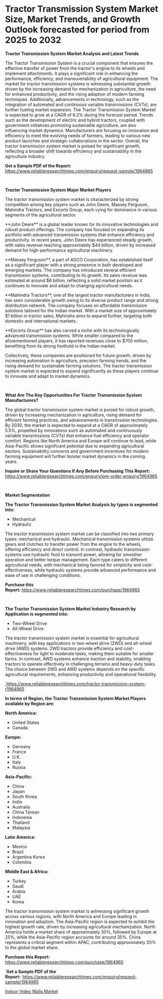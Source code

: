 <p><h1>Tractor Transmission System Market Size, Market Trends, and Growth Outlook forecasted for period from 2025 to 2032</h1></p><p><strong>Tractor Transmission System Market Analysis and Latest Trends</strong></p>
<p><p>The Tractor Transmission System is a crucial component that ensures the effective transfer of power from the tractor's engine to its wheels and implement attachments. It plays a significant role in enhancing the performance, efficiency, and maneuverability of agricultural equipment. The market for tractor transmission systems is witnessing substantial growth driven by the increasing demand for mechanization in agriculture, the need for enhanced productivity, and the rising adoption of modern farming techniques. Additionally, advancements in technology, such as the integration of automated and continuous variable transmissions (CVTs), are further fueling market expansion. The Tractor Transmission System Market is expected to grow at a CAGR of 6.2% during the forecast period. Trends such as the development of electric and hybrid tractors, coupled with government initiatives promoting sustainable agriculture, are also influencing market dynamics. Manufacturers are focusing on innovation and efficiency to meet the evolving needs of farmers, leading to various new product launches and strategic collaborations in the sector. Overall, the tractor transmission system market is poised for significant growth, reflecting a broader shift towards efficiency and sustainability in the agriculture industry.</p></p>
<p><strong>Get a Sample PDF of the Report:&nbsp;</strong> <a href="https://www.reliableresearchtimes.com/enquiry/request-sample/1964965?utm_campaign=2627&utm_medium=2&utm_source=Github&utm_content=ia&utm_term=10042025&utm_id=tractor-transmission-system">https://www.reliableresearchtimes.com/enquiry/request-sample/1964965</a></p>
<p>&nbsp;</p>
<p><strong>Tractor Transmission System Major Market Players</strong></p>
<p><p>The tractor transmission system market is characterized by strong competition among key players such as John Deere, Massey Ferguson, Mahindra Tractors, and Escorts Group, each vying for dominance in various segments of the agricultural sector.</p><p>**John Deere** is a global leader known for its innovative technologies and robust product offerings. The company has focused on expanding its portfolio with advanced transmission systems that enhance efficiency and productivity. In recent years, John Deere has experienced steady growth, with sales revenue reaching approximately $44 billion, driven by increased demand for high-performance agricultural machinery.</p><p>**Massey Ferguson**, a part of AGCO Corporation, has established itself as a significant player with a strong presence in both developed and emerging markets. The company has introduced several efficient transmission systems, contributing to its growth. Its sales revenue was estimated at around $6 billion, reflecting a solid market position as it continues to innovate and adapt to changing agricultural needs.</p><p>**Mahindra Tractors**, one of the largest tractor manufacturers in India, has seen considerable growth owing to its diverse product range and strong distribution network. The company focuses on affordable transmission solutions tailored for the Indian market. With a market size of approximately $1 billion in tractor sales, Mahindra aims to expand further, targeting both domestic and international markets.</p><p>**Escorts Group** has also carved a niche with its technologically advanced transmission systems. While smaller compared to the aforementioned players, it has reported revenues close to $700 million, benefiting from its strong foothold in the Indian market.</p><p>Collectively, these companies are positioned for future growth, driven by increasing automation in agriculture, precision farming trends, and the rising demand for sustainable farming solutions. The tractor transmission system market is expected to expand significantly as these players continue to innovate and adapt to market dynamics.</p></p>
<p>&nbsp;</p>
<p><strong>What Are The Key Opportunities For Tractor Transmission System Manufacturers?</strong></p>
<p><p>The global tractor transmission system market is poised for robust growth, driven by increasing mechanization in agriculture, rising demand for efficient farming practices, and advancements in transmission technologies. By 2030, the market is expected to expand at a CAGR of approximately 5.5%, propelled by innovations such as automated and continuously variable transmissions (CVTs) that enhance fuel efficiency and operator comfort. Regions like North America and Europe will continue to lead, while Asia-Pacific shows significant potential due to expanding agricultural sectors. Sustainability concerns and government incentives for modern farming equipment will further bolster market dynamics in the coming years.</p></p>
<p><strong>Inquire or Share Your Questions If Any Before Purchasing This Report:</strong> <a href="https://www.reliableresearchtimes.com/enquiry/pre-order-enquiry/1964965?utm_campaign=2627&utm_medium=2&utm_source=Github&utm_content=ia&utm_term=10042025&utm_id=tractor-transmission-system">https://www.reliableresearchtimes.com/enquiry/pre-order-enquiry/1964965</a></p>
<p>&nbsp;</p>
<p><strong>Market Segmentation</strong></p>
<p><strong>The Tractor Transmission System Market Analysis by types is segmented into:</strong></p>
<p><ul><li>Mechanical</li><li>Hydraulic</li></ul></p>
<p><p>The tractor transmission system market can be classified into two primary types: mechanical and hydraulic. Mechanical transmission systems utilize gears and clutches to transfer power from the engine to the wheels, offering efficiency and direct control. In contrast, hydraulic transmission systems use hydraulic fluid to transmit power, allowing for smoother operation and better torque management. Each type caters to different agricultural needs, with mechanical being favored for simplicity and cost-effectiveness, while hydraulic systems provide advanced performance and ease of use in challenging conditions.</p></p>
<p><strong>Purchase this Report:&nbsp;</strong><a href="https://www.reliableresearchtimes.com/purchase/1964965?utm_campaign=2627&utm_medium=2&utm_source=Github&utm_content=ia&utm_term=10042025&utm_id=tractor-transmission-system">https://www.reliableresearchtimes.com/purchase/1964965</a></p>
<p>&nbsp;</p>
<p><strong>The Tractor Transmission System Market Industry Research by Application is segmented into:</strong></p>
<p><ul><li>Two-Wheel Drive</li><li>All-Wheel Drive</li></ul></p>
<p><p>The tractor transmission system market is essential for agricultural machinery, with key applications in two-wheel drive (2WD) and all-wheel drive (AWD) systems. 2WD tractors provide efficiency and cost-effectiveness for light to moderate tasks, making them suitable for smaller farms. In contrast, AWD systems enhance traction and stability, enabling tractors to operate effectively in challenging terrains and heavy-duty tasks. The choice between 2WD and AWD systems depends on the specific agricultural requirements, enhancing productivity and operational flexibility.</p></p>
<p><a href="https://www.reliableresearchtimes.com/tractor-transmission-system-r1964965?utm_campaign=2627&utm_medium=2&utm_source=Github&utm_content=ia&utm_term=10042025&utm_id=tractor-transmission-system">&nbsp;https://www.reliableresearchtimes.com/tractor-transmission-system-r1964965</a></p>
<p><strong>In terms of Region, the Tractor Transmission System Market Players available by Region are:</strong></p>
<p>
    <p> <strong> North America: </strong>
        <ul>
            <li>United States</li>
            <li>Canada</li>
        </ul>
        </p> 
    <p> <strong> Europe: </strong>
        <ul>
            <li>Germany</li>
            <li>France</li>
            <li>U.K.</li>
            <li>Italy</li>
            <li>Russia</li>
        </ul>
        </p> 
    <p> <strong> Asia-Pacific: </strong>
        <ul>
            <li>China</li>
            <li>Japan</li>
            <li>South Korea</li>
            <li>India</li>
            <li>Australia</li>
            <li>China Taiwan</li>
            <li>Indonesia</li>
            <li>Thailand</li>
            <li>Malaysia</li>
        </ul>
        </p> 
    <p> <strong> Latin America: </strong>
        <ul>
            <li>Mexico</li>
            <li>Brazil</li>
            <li>Argentina Korea</li>
            <li>Colombia</li>
        </ul>
        </p> 
    <p> <strong> Middle East & Africa: </strong>
        <ul>
            <li>Turkey</li>
            <li>Saudi</li>
            <li>Arabia</li>
            <li>UAE</li>
            <li>Korea</li>
        </ul>
    </p>
    </p>
<p><p>The tractor transmission system market is witnessing significant growth across various regions, with North America and Europe leading in innovation and adoption. The Asia-Pacific region is expected to exhibit the highest growth rate, driven by increasing agricultural mechanization. North America holds a market share of approximately 30%, followed by Europe at 25%, while the Asia-Pacific region accounts for around 35%. China represents a critical segment within APAC, contributing approximately 20% to the global market share.</p></p>
<p><strong>Purchase this Report: </strong><a href="https://www.reliableresearchtimes.com/purchase/1964965?utm_campaign=2627&utm_medium=2&utm_source=Github&utm_content=ia&utm_term=10042025&utm_id=tractor-transmission-system">https://www.reliableresearchtimes.com/purchase/1964965</a></p>
<p>&nbsp;<strong>Get a Sample PDF of the Report:&nbsp;&nbsp;</strong><a href="https://www.reliableresearchtimes.com/enquiry/request-sample/1964965?utm_campaign=2627&utm_medium=2&utm_source=Github&utm_content=ia&utm_term=10042025&utm_id=tractor-transmission-system">https://www.reliableresearchtimes.com/enquiry/request-sample/1964965</a></p>
<p><strong></strong></p>
<p><p><a href="https://github.com/wakerizaak8g/Market-Research-Report-List-1/blob/main/indoor-video-walls-market.md?utm_campaign=2627&utm_medium=2&utm_source=Github&utm_content=ia&utm_term=10042025&utm_id=tractor-transmission-system">Indoor Video Walls Market</a></p></p>